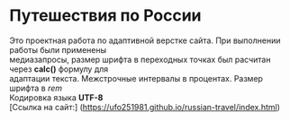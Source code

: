 # Путешествия по России  
Это проектная работа по адаптивной верстке сайта. При выполнении работы были применены  
медиазапросы, размер шрифта в переходных точках был расчитан через **calc()** формулу для  
адаптации текста. Межстрочные интервалы в процентах. Размер шрифта в *rem*  
Кодировка языка **UTF-8**  
[Ссылка на сайт:] (https://ufo251981.github.io/russian-travel/index.html)